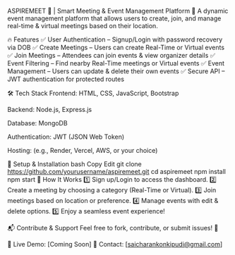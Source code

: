 ASPIREMEET 🎯 | Smart Meeting & Event Management Platform
🚀 A dynamic event management platform that allows users to create, join, and manage real-time & virtual meetings based on their location.

🔥 Features
✅ User Authentication – Signup/Login with password recovery via DOB
✅ Create Meetings – Users can create Real-Time or Virtual events
✅ Join Meetings – Attendees can join events & view organizer details
✅ Event Filtering – Find nearby Real-Time meetings or Virtual events
✅ Event Management – Users can update & delete their own events
✅ Secure API – JWT authentication for protected routes

🛠 Tech Stack
Frontend: HTML, CSS, JavaScript, Bootstrap

Backend: Node.js, Express.js

Database: MongoDB

Authentication: JWT (JSON Web Token)

Hosting: (e.g., Render, Vercel, AWS, or your choice)

📌 Setup & Installation
bash
Copy
Edit
git clone https://github.com/yourusername/aspiremeet.git
cd aspiremeet
npm install
npm start
🎯 How It Works
1️⃣ Sign up/Login to access the dashboard.
2️⃣ Create a meeting by choosing a category (Real-Time or Virtual).
3️⃣ Join meetings based on location or preference.
4️⃣ Manage events with edit & delete options.
5️⃣ Enjoy a seamless event experience!

📬 Contribute & Support
Feel free to fork, contribute, or submit issues! 🤝

🔗 Live Demo: [Coming Soon]
📧 Contact: [saicharankonkipudi@gmail.com]
